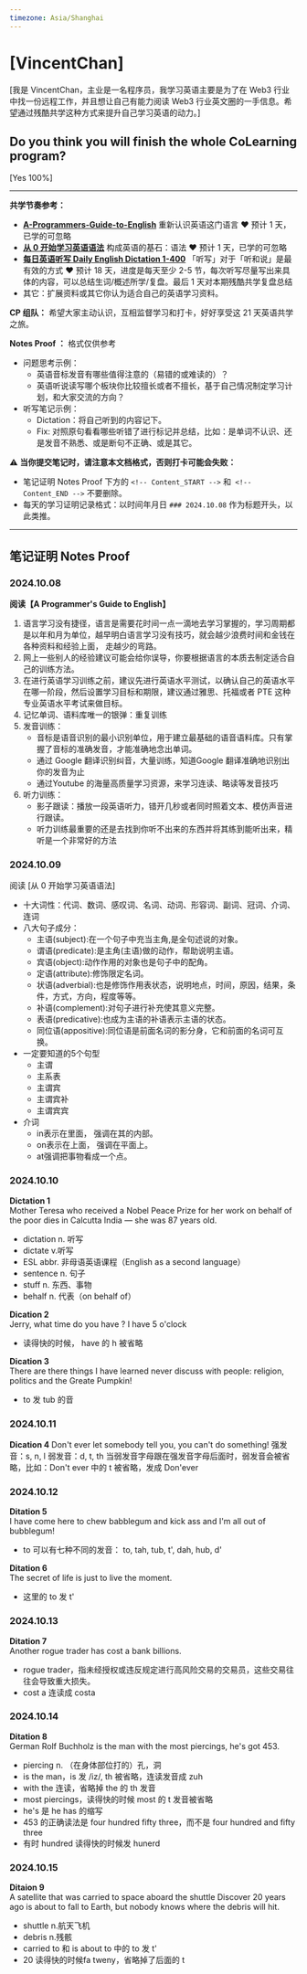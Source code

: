 ```yaml
---
timezone: Asia/Shanghai
---
```


# [VincentChan]       

[我是 VincentChan，主业是一名程序员，我学习英语主要是为了在 Web3 行业中找一份远程工作，并且想让自己有能力阅读 Web3 行业英文圈的一手信息。希望通过残酷共学这种方式来提升自己学习英语的动力。]

## Do you think you will finish the whole CoLearning program?

[Yes 100%]

---

**共学节奏参考：**

- [**A-Programmers-Guide-to-English**](https://github.com/yujiangshui/A-Programmers-Guide-to-English) 重新认识英语这门语言 ❤️ 预计 1 天，已学的可忽略
- [**从 0 开始学习英语语法**](https://hzpt-inet-club.github.io/english-note/) 构成英语的基石：语法 ❤️ 预计 1 天，已学的可忽略
- [**每日英语听写 Daily English Dictation 1-400**](https://www.bilibili.com/video/BV1U7411a7xG?p=3&vd_source=bc0666711d2280c24d54945ab9c11146) 「听写」对于「听和说」是最有效的方式 ❤️ 预计 18 天，进度是每天至少 2-5 节，每次听写尽量写出来具体的内容，可以总结生词/概述所学/复盘。最后 1 天对本期残酷共学复盘总结
- 其它：扩展资料或其它你认为适合自己的英语学习资料。

**CP 组队：**  希望大家主动认识，互相监督学习和打卡，好好享受这 21 天英语共学之旅。

**Notes Proof ：** 格式仅供参考

- 问题思考示例：
  - 英语音标发音有哪些值得注意的（易错的或难读的）？
  - 英语听说读写哪个板块你比较擅长或者不擅长，基于自己情况制定学习计划，和大家交流的方向？
- 听写笔记示例：
  - Dictation：将自己听到的内容记下。
  - Fix: 对照原句看看哪些听错了进行标记并总结，比如：是单词不认识、还是发音不熟悉、或是断句不正确、或是其它。

⚠️ **当你提交笔记时，请注意本文档格式，否则打卡可能会失败：**

- 笔记证明 Notes Proof 下方的 `<!-- Content_START -->` 和` <!-- Content_END -->` 不要删除。
- 每天的学习证明记录格式：以时间年月日 `### 2024.10.08` 作为标题开头，以此类推。

---

## 笔记证明 Notes Proof

<!-- Content_START --> 

### 2024.10.08      
 **阅读【A Programmer's Guide to English】**

1. 语言学习没有捷径，语言是需要花时间一点一滴地去学习掌握的，学习周期都是以年和月为单位，越早明白语言学习没有技巧，就会越少浪费时间和金钱在各种资料和经验上面，	走越少的弯路。
2. 网上一些别人的经验建议可能会给你误导，你要根据语言的本质去制定适合自己的训练方法。
3. 在进行英语学习训练之前，建议先进行英语水平测试，以确认自己的英语水平在哪一阶段，然后设置学习目标和期限，建议通过雅思、托福或者 PTE 这种专业英语水平考试来做目标。
4. 记忆单词、语料库唯一的银弹：重复训练
5. 发音训练：
   - 音标是语音识别的最小识别单位，用于建立最基础的语音语料库。只有掌握了音标的准确发音，才能准确地念出单词。
   - 通过 Google 翻译识别纠音，大量训练，知道Google 翻译准确地识别出你的发音为止
   - 通过Youtube 的海量高质量学习资源，来学习连读、略读等发音技巧
6. 听力训练：
   - 影子跟读：播放一段英语听力，错开几秒或者同时照着文本、模仿声音进行跟读。
   - 听力训练最重要的还是去找到你听不出来的东西并将其练到能听出来，精听是一个非常好的方法



### 2024.10.09
阅读 [从 0 开始学习英语语法]
- 十大词性：代词、数词、感叹词、名词、动词、形容词、副词、冠词、介词、连词  
- 八大句子成分：
    - 主语(subject):在一个句子中充当主角,是全句述说的对象。
    - 谓语(predicate):是主角(主语)做的动作，帮助说明主语。
    - 宾语(object):动作作用的对象也是句子中的配角。
    - 定语(attribute):修饰限定名词。
    - 状语(adverbial):也是修饰作用表状态，说明地点，时间，原因，结果，条件，方式，方向，程度等等。
    - 补语(complement):对句子进行补充使其意义完整。
    - 表语(predicative):也成为主语的补语表示主语的状态。
    - 同位语(appositive):同位语是前面名词的影分身，它和前面的名词可互换。
- 一定要知道的5个句型
    - 主谓 
    - 主系表
    - 主谓宾
    - 主谓宾补
    - 主谓宾宾
- 介词
    - in表示在里面， 强调在其的内部。
    - on表示在上面， 强调在平面上。
    - at强调把事物看成一个点。



### 2024.10.10
**Dictation 1**  
Mother Teresa who received a Nobel Peace Prize for her work on behalf of the poor dies in Calcutta India — she was 87 years old. 
- dictation n. 听写
- dictate v.听写
- ESL abbr. 非母语英语课程（English as a second language）
- sentence n. 句子                   
- stuff n. 东西、事物
- behalf n. 代表（on behalf of）

**Dication 2**   
Jerry, what time do you have ?  I have 5 o'clock
- 读得快的时候， have 的 h 被省略

**Dication 3**  
There are there things I have learned never discuss with people: religion, politics and the Greate Pumpkin!
- to 发 tub 的音

### 2024.10.11    
**Dication 4**
Don't ever let somebody tell you, you can't do something!
强发音：s, n, l   弱发音：d, t, th 
当弱发音字母跟在强发音字母后面时，弱发音会被省略，比如：Don't ever 中的 t 被省略，发成 Don'ever


### 2024.10.12
**Ditation 5**  
I have come here to chew babblegum and kick ass and I'm all out of bubblegum!  
- to 可以有七种不同的发音： to, tah, tub, t', dah, hub, d'

**Ditation 6**  
The secret of life is just to  live the moment.  
- 这里的 to 发 t'



### 2024.10.13      
**Ditation 7**  
Another rogue trader has cost a bank billions.
- rogue trader，指未经授权或违反规定进行高风险交易的交易员，这些交易往往会导致重大损失。
- cost a 连读成 costa

### 2024.10.14          
**Ditation 8**  
German Rolf Buchholz is the man with the most piercings, he's got 453.
- piercing n. （在身体部位打的）孔，洞
- is the man，is 发 /iz/, th 被省略，连读发音成 zuh
- with the 连读，省略掉 the 的 th 发音
- most piercings，读得快的时候 most 的 t 发音被省略
- he's 是 he has 的缩写
- 453 的正确读法是 four hundred fifty three，而不是 four hundred and fifty three
- 有时 hundred 读得快的时候发 hunerd

### 2024.10.15
**Ditaion 9**   
A satellite that was carried to space aboard the shuttle Discover 20 years ago is about to fall to Earth, but nobody knows where the debris will hit.
- shuttle n.航天飞机
- debris n.残骸
- carried to 和 is about to 中的 to 发 t'
- 20 读得快的时候fa tweny，省略掉了后面的 t
<!-- Content_END -->
